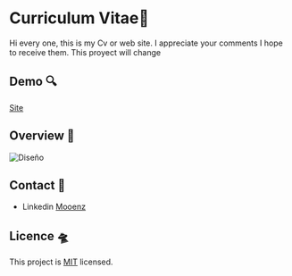 # **Curriculum Vitae**🚀

Hi every one, this is my Cv or web site. I appreciate your comments I hope to receive them. This proyect will change

## **Demo** 🔍

[Site](https://mooenz.github.io/curriculum-vitae/)

## **Overview** 👀

![Diseño](./)

## **Contact** 📧

- Linkedin [Mooenz](https://www.linkedin.com/in/mooenz/)

## **Licence** 🛸

This project is [MIT](https://github.com/Mooenz/curriculum-vitae/blob/main/LICENSE) licensed.
